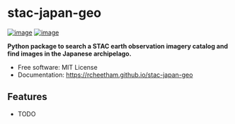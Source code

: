 # stac-japan-geo


[![image](https://img.shields.io/pypi/v/stac-japan-geo.svg)](https://pypi.python.org/pypi/stac-japan-geo)
[![image](https://img.shields.io/conda/vn/conda-forge/stac-japan-geo.svg)](https://anaconda.org/conda-forge/stac-japan-geo)


**Python package to search a STAC earth observation imagery catalog and find images in the Japanese archipelago.**


-   Free software: MIT License
-   Documentation: https://rcheetham.github.io/stac-japan-geo
    

## Features

-   TODO
